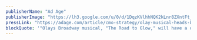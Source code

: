 ```yaml
---
publisherName: "Ad Age"
publisherImage: "https://lh3.google.com/u/0/d/1DqzKVlhhNQK2kLnr8ZXntFt_8-mgynr9"
pressLink: "https://adage.com/article/cmo-strategy/olay-musical-heads-broadway-febreze-releases-album/316959"
blockQuote: '"Olays Broadway musical, "The Road to Glow," will have a one-night engagement at New World Stages on 50th St., playing off success of last Augusts "I Cant Wait to Wash My Face" video produced for the brand by Gary Vaynerchuks womens lifestyle site PureWow."'
---
```

